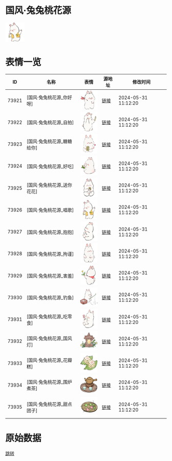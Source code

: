 # 国风·兔兔桃花源

<img src="./cover.png" height="60" alt="cover" />

# 表情一览

|ID|名称|表情|源地址|修改时间|
|----|----|----|----|----|
|73921|[国风·兔兔桃花源_你好呀]|<img src="./pic/073921_%5B国风·兔兔桃花源_你好呀%5D.png" height="60" alt="你好呀"/>|[链接](https://i0.hdslb.com/bfs/garb/8ea09f254a28a624bc7b5b6cef371718e33130db.png)|2024-05-31 11:12:20|
|73922|[国风·兔兔桃花源_自拍]|<img src="./pic/073922_%5B国风·兔兔桃花源_自拍%5D.png" height="60" alt="自拍"/>|[链接](https://i0.hdslb.com/bfs/garb/d44dfe3cce800cbf2a8099f6c88d7302728dfdaf.png)|2024-05-31 11:12:20|
|73923|[国风·兔兔桃花源_糖糖给你]|<img src="./pic/073923_%5B国风·兔兔桃花源_糖糖给你%5D.png" height="60" alt="糖糖给你"/>|[链接](https://i0.hdslb.com/bfs/garb/c5220a2be966cbfe16c0e3295860d101fb7295e5.png)|2024-05-31 11:12:20|
|73924|[国风·兔兔桃花源_好吃]|<img src="./pic/073924_%5B国风·兔兔桃花源_好吃%5D.png" height="60" alt="好吃"/>|[链接](https://i0.hdslb.com/bfs/garb/e6ed35f45b8002528c066c0f8058e31aef61849f.png)|2024-05-31 11:12:20|
|73925|[国风·兔兔桃花源_送你花花]|<img src="./pic/073925_%5B国风·兔兔桃花源_送你花花%5D.png" height="60" alt="送你花花"/>|[链接](https://i0.hdslb.com/bfs/garb/a47c12be5dbe5fd9c872881075ebe6c1ecb30698.png)|2024-05-31 11:12:20|
|73926|[国风·兔兔桃花源_唱歌]|<img src="./pic/073926_%5B国风·兔兔桃花源_唱歌%5D.png" height="60" alt="唱歌"/>|[链接](https://i0.hdslb.com/bfs/garb/5a9d9cd35089882194554c29c943f9a168ab1ca6.png)|2024-05-31 11:12:20|
|73927|[国风·兔兔桃花源_抱抱]|<img src="./pic/073927_%5B国风·兔兔桃花源_抱抱%5D.png" height="60" alt="抱抱"/>|[链接](https://i0.hdslb.com/bfs/garb/6b0d69ed2ab274482b6e4491e67e495955419122.png)|2024-05-31 11:12:20|
|73928|[国风·兔兔桃花源_拘谨]|<img src="./pic/073928_%5B国风·兔兔桃花源_拘谨%5D.png" height="60" alt="拘谨"/>|[链接](https://i0.hdslb.com/bfs/garb/1eef860d9a04e19c86ccbeb2d1f5a9cd676ac4d4.png)|2024-05-31 11:12:20|
|73929|[国风·兔兔桃花源_害羞]|<img src="./pic/073929_%5B国风·兔兔桃花源_害羞%5D.png" height="60" alt="害羞"/>|[链接](https://i0.hdslb.com/bfs/garb/179d856de48668f9b555f2e101a268c6a817ae8b.png)|2024-05-31 11:12:20|
|73930|[国风·兔兔桃花源_钓鱼]|<img src="./pic/073930_%5B国风·兔兔桃花源_钓鱼%5D.png" height="60" alt="钓鱼"/>|[链接](https://i0.hdslb.com/bfs/garb/b7860295b50ac75a0035cf9f92037ca13d5e4e77.png)|2024-05-31 11:12:20|
|73931|[国风·兔兔桃花源_吃零食]|<img src="./pic/073931_%5B国风·兔兔桃花源_吃零食%5D.png" height="60" alt="吃零食"/>|[链接](https://i0.hdslb.com/bfs/garb/f438cc1f4585e82355c3f1aec0ec8dae4edaec12.png)|2024-05-31 11:12:20|
|73932|[国风·兔兔桃花源_国风灯]|<img src="./pic/073932_%5B国风·兔兔桃花源_国风灯%5D.png" height="60" alt="国风灯"/>|[链接](https://i0.hdslb.com/bfs/garb/7797cdcb4ff3400bb68673bc571739e698c21c90.png)|2024-05-31 11:12:20|
|73933|[国风·兔兔桃花源_花瓣糕]|<img src="./pic/073933_%5B国风·兔兔桃花源_花瓣糕%5D.png" height="60" alt="花瓣糕"/>|[链接](https://i0.hdslb.com/bfs/garb/97fd4765516c10a08044aa73969a43913fd40089.png)|2024-05-31 11:12:20|
|73934|[国风·兔兔桃花源_围炉煮茶]|<img src="./pic/073934_%5B国风·兔兔桃花源_围炉煮茶%5D.png" height="60" alt="围炉煮茶"/>|[链接](https://i0.hdslb.com/bfs/garb/569a7aa8926956419296d4e91740d9a598596fda.png)|2024-05-31 11:12:20|
|73935|[国风·兔兔桃花源_甜点团子]|<img src="./pic/073935_%5B国风·兔兔桃花源_甜点团子%5D.png" height="60" alt="甜点团子"/>|[链接](https://i0.hdslb.com/bfs/garb/3036860ec1ba8d65d3d516937f0ffaebe1b01490.png)|2024-05-31 11:12:20|

# 原始数据

[跳转](./raw.json)

